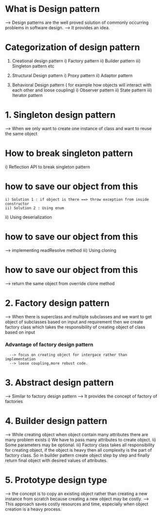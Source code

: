 # What is Design pattern
--> Design patterns are the well proved solution of commonly occurring problems in software design.
--> It provides an idea.

# Categorization of design pattern
1) Creational design pattern
   i) Factory pattern
   ii) Builder pattern
   iii) Singleton pattern etc 
2) Structural Design pattern 
   i) Proxy pattern
   ii) Adaptor pattern

3) Behavioral Design pattern ( for example how objects will interact with each other and loose coupling) 
   i) Observer pattern
   ii) State pattern
   iii) Iterator pattern

# 1. Singleton design pattern
--> When we only want to create one instance of class and want to reuse the same object

# How to break singleton pattern 
i) Reflection API to break singleton pattern
  # how to save our object from this 
    i) Solution 1 : if object is there ==> throw exception from inside constructor 
    ii) Solution 2 : Using enum 
ii) Using deserialization 
   # how to save our object from this 
   --> implementing readResolve method 
iii) Using cloning
   # how to save our object from this
   --> return the same object from override clone method 

# 2. Factory design pattern
--> When there is superclass and multiple subclasses and we want to get object of subclasses based on input and 
    requirement then we create factory class which takes the responsibility of creating object of class based on input

   ### Advantage of factory design pattern 
      --> focus on creating object for intergace rather than implementation 
      --> loose coupling,more robust code.

# 3. Abstract design pattern
--> Similar to factory design pattern 
--> It provides the concept of factory of factories 

# 4. Builder design pattern
--> While creating object when object contain many attributes there are many problem exists
   i) We have to pass many attributes to create object.
   ii) Some parameters may be optional.
   iii) Factory class takes all responsibility for creating object, if the object is heavy then all complexity 
        is the part of factory class.
  So in builder pattern create object step by step and finally return final object with desired values of attributes.

# 5. Prototype design type
--> the concept is to copy an existing object rather than creating a new instance from scratch because creating a new 
    object may be costly.
--> This approach saves costly resources and time, especially when object creation is a heavy process.



  


